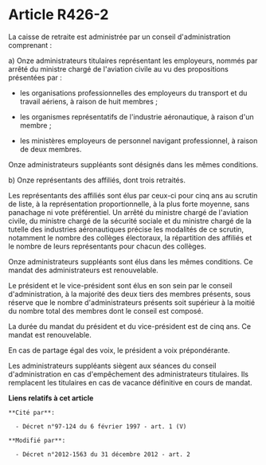 # Article R426-2

La caisse de retraite est administrée par un conseil d'administration comprenant : 

a) Onze administrateurs titulaires représentant les employeurs, nommés par arrêté du ministre chargé de l'aviation civile au
vu des propositions présentées par :

- les organisations professionnelles des employeurs du transport et du travail aériens, à raison de huit membres ;

- les organismes représentatifs de l'industrie aéronautique, à raison d'un membre ;

- les ministères employeurs de personnel navigant professionnel, à raison de deux membres. 

Onze administrateurs suppléants sont désignés dans les mêmes conditions. 

b) Onze représentants des affiliés, dont trois retraités. 

Les représentants des affiliés sont élus par ceux-ci pour cinq ans au scrutin de liste, à la représentation proportionnelle,
à la plus forte moyenne, sans panachage ni vote préférentiel. Un arrêté du ministre chargé de l'aviation civile, du ministre
chargé de la sécurité sociale et du ministre chargé de la tutelle des industries aéronautiques précise les modalités de ce
scrutin, notamment le nombre des collèges électoraux, la répartition des affiliés et le nombre de leurs représentants pour
chacun des collèges. 

Onze administrateurs suppléants sont élus dans les mêmes conditions. Ce mandat des administrateurs est renouvelable. 

Le président et le vice-président sont élus en son sein par le conseil d'administration, à la majorité des deux tiers des
membres présents, sous réserve que le nombre d'administrateurs présents soit supérieur à la moitié du nombre total des
membres dont le conseil est composé. 

La durée du mandat du président et du vice-président est de cinq ans. Ce mandat est renouvelable. 

En cas de partage égal des voix, le président a voix prépondérante. 

Les administrateurs suppléants siègent aux séances du conseil d'administration en cas d'empêchement des administrateurs
titulaires. Ils remplacent les titulaires en cas de vacance définitive en cours de mandat.

**Liens relatifs à cet article**

	**Cité par**:

	  - Décret n°97-124 du 6 février 1997 - art. 1 (V)

	**Modifié par**:

	  - Décret n°2012-1563 du 31 décembre 2012 - art. 2
